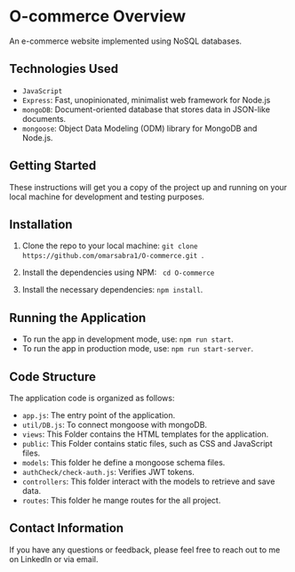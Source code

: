 # O-commerce Overview

An e-commerce website implemented using NoSQL databases.

## Technologies Used
- `JavaScript`
- `Express`: Fast, unopinionated, minimalist web framework for Node.js
- `mongoDB`: Document-oriented database that stores data in JSON-like documents.
- `mongoose`: Object Data Modeling (ODM) library for MongoDB and Node.js. 
## Getting Started

These instructions will get you a copy of the project up and running on your local machine for development and testing purposes.


## Installation
1. Clone the repo to your local machine: `git clone https://github.com/omarsabra1/O-commerce.git `.

2. Install the dependencies using NPM: ` cd O-commerce`

3. Install the necessary dependencies: `npm install`.

## Running the Application

- To run the app in development mode, use: `npm run start`.
- To run the app in production mode, use: `npm run start-server`.
## Code Structure

The application code is organized as follows:
- `app.js`: The entry point of the application.
- `util/DB.js`: To connect mongoose with mongoDB.
- `views`: This Folder contains the HTML templates for the application.
- `public`: This Folder contains static files, such as CSS and JavaScript files.
- `models`: This folder he define a mongoose schema files.
- `authCheck/check-auth.js`: Verifies JWT tokens.
-  `controllers`: This folder interact with the models to retrieve and save data.
-  `routes`: This folder he mange routes for the all project.

## Contact Information
If you have any questions or feedback, please feel free to reach out to me on LinkedIn or via email.